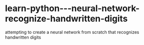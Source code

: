 # learn-python---neural-network-recognize-handwritten-digits
attempting to create a neural network from scratch that recognizes handwritten digits
